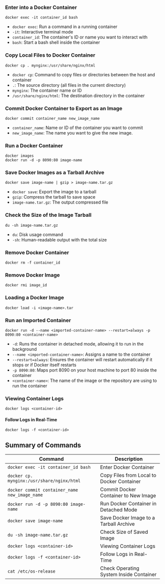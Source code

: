 ### Enter into a Docker Container

`docker exec -it container_id bash`

- `docker exec`: Run a command in a running container
- `-it`: Interactive terminal mode
- `container_id`: The container's ID or name you want to interact with
- `bash`: Start a bash shell inside the container

### Copy Local Files to Docker Container

`docker cp . mynginx:/usr/share/nginx/html`

- `docker cp`: Command to copy files or directories between the host and container
- `.`: The source directory (all files in the current directory)
- `mynginx`: The container name or ID
- `/usr/share/nginx/html`: The destination directory in the container

### Commit Docker Container to Export as an Image

`docker commit container_name new_image_name`
- `container_name`: Name or ID of the container you want to commit
- `new_image_name`: The name you want to give the new image.

### Run a Docker Container

```
docker images
docker run -d -p 8090:80 image-name
```
### Save Docker Images as a Tarball Archive

`docker save image-name | gzip > image-name.tar.gz`

- `docker save`: Export the image to a tarball
- `gzip`: Compress the tarball to save space
- `image-name.tar.gz`: The output compressed file

### Check the Size of the Image Tarball

`du -sh image-name.tar.gz`

- `du`: Disk usage command
- `-sh`: Human-readable output with the total size

### Remove Docker Container

`docker rm -f container_id`

### Remove Docker Image

`docker rmi image_id`

### Loading a Docker Image

`docker load -i <image-name>.tar`

### Run an Imported Container

`docker run -d --name <imported-container-name> --restart=always -p 8090:80 <container-name>`

- `-d`: Runs the container in detached mode, allowing it to run in the background
- `--name <imported-container-name>`: Assigns a name to the container
- `--restart=always`: Ensures the container will restart automatically if it stops or if Docker itself restarts
- `-p 8090:80`: Maps port 8090 on your host machine to port 80 inside the container
- `<container-name>`: The name of the image or the repository are using to run the container

### Viewing Container Logs

`docker logs <container-id>`

#### Follow Logs in Real-Time

`docker logs -f <container-id>`

## Summary of Commands

| Command | Description |
| --- | --- |
| `docker exec -it container_id bash` | Enter Docker Container |
| `docker cp. mynginx:/usr/share/nginx/html` | Copy Files from Local to Docker Container |
| `docker commit container_name new_image_name` | Commit Docker Container to New Image |
| `docker run -d -p 8090:80 image-name` | Run Docker Container in Detached Mode |
| `docker save image-name` | Save Docker Image to a Tarball Archive |
| `du -sh image-name.tar.gz` | Check Size of Saved Image |
| `docker logs <container-id>` | Viewing Container Logs |
| `docker logs -f <container-id>` | Follow Logs in Real-Time |
| `cat /etc/os-release` | Check Operating System Inside Container |

